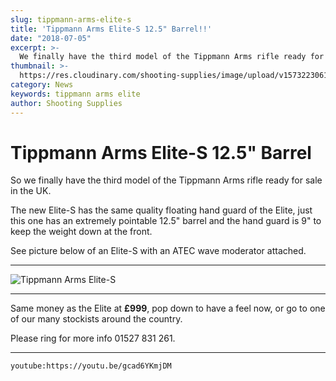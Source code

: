 ```yaml
---
slug: tippmann-arms-elite-s
title: 'Tippmann Arms Elite-S 12.5" Barrel!!'
date: "2018-07-05"
excerpt: >-
  We finally have the third model of the Tippmann Arms rifle ready for sale in the UK.
thumbnail: >-
  https://res.cloudinary.com/shooting-supplies/image/upload/v1573223061/logos/Tippmann-Logo-from-their-website.png
category: News
keywords: tippmann arms elite
author: Shooting Supplies
---
```


# **Tippmann Arms Elite-S 12.5" Barrel**

So we finally have the third model of the Tippmann Arms rifle ready for sale in the UK.

The new Elite-S has the same quality floating hand guard of the Elite, just this one has an extremely pointable 12.5" barrel and the hand guard is 9" to keep the weight down at the front.

See picture below of an Elite-S with an ATEC wave moderator attached.

****

![Tippmann Arms Elite-S](https://res.cloudinary.com/shooting-supplies/image/upload/v1573223061/logos/Tippmann-Logo-from-their-website.png)

****


Same money as the Elite at **£999**, pop down to have a feel now, or go to one of our many stockists around the country.

Please ring for more info 01527 831 261.

****

`youtube:https://youtu.be/gcad6YKmjDM`
